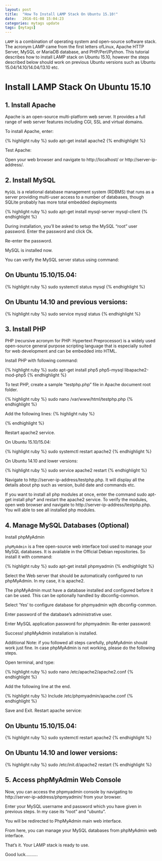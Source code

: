 ```yaml
---
layout: post
title:  "How To Install LAMP Stack On Ubuntu 15.10!"
date:   2016-01-08 15:04:23
categories: mytags update
tags: [mytags]
---
```

`LAMP` is a combination of operating system and open-source software stack. The acronym LAMP came from the first letters ofLinux, Apache HTTP Server, MySQL or MariaDB database, and PHP/Perl/Python. This tutorial describes how to install LAMP stack on Ubuntu 15.10, however the steps described below should work on previous Ubuntu versions such as Ubuntu 15.04/14.10/14.04/13.10 etc.

# Install LAMP Stack On Ubuntu 15.10
## 1. Install Apache
Apache is an open-source multi-platform web server. It provides a full range of web server features including CGI, SSL and virtual domains.

To install Apache, enter:

{% highlight ruby %}
sudo apt-get install apache2
{% endhighlight %}

Test Apache:

Open your web browser and navigate to http://localhost/ or http://server-ip-address/.

## 2. Install MySQL

`MySQL` is a relational database management system (RDBMS) that runs as a server providing multi-user access to a number of databases, though SQLite probably has more total embedded deployments

{% highlight ruby %}
sudo apt-get install mysql-server mysql-client
{% endhighlight %}

During installation, you’ll be asked to setup the MySQL “root” user password. Enter the password and click Ok.

Re-enter the password.

MySQL is installed now.

You can verify the MySQL server status using command:

## On Ubuntu 15.10/15.04:
{% highlight ruby %}
sudo systemctl status mysql
{% endhighlight %}



## On Ubuntu 14.10 and previous versions:
{% highlight ruby %}
sudo service mysql status
{% endhighlight %}

## 3. Install PHP

PHP (recursive acronym for PHP: Hypertext Preprocessor) is a widely used open-source general purpose scripting language that is especially suited for web development and can be embedded into HTML.

Install PHP with following command:

{% highlight ruby %}
sudo apt-get install php5 php5-mysql libapache2-mod-php5
{% endhighlight %}

To test PHP, create a sample “testphp.php” file in Apache document root folder.

{% highlight ruby %}
sudo nano /var/www/html/testphp.php
{% endhighlight %}

Add the following lines:
{% highlight ruby %}
<?php
phpinfo();
?>
{% endhighlight %}

Restart apache2 service.

On Ubuntu 15.10/15.04:

{% highlight ruby %}
sudo systemctl restart apache2
{% endhighlight %}

On Ubuntu 14.10 and lower versions:

{% highlight ruby %}
sudo service apache2 restart
{% endhighlight %}

Navigate to http://server-ip-address/testphp.php. It will display all the details about php such as version, build date and commands etc.

If you want to install all php modules at once, enter the command sudo apt-get install php* and restart the apache2 service. To verify the modules, open web browser and navigate to http://server-ip-address/testphp.php. You will able to see all installed php modules.

## 4. Manage MySQL Databases (Optional)

Install phpMyAdmin

`phpMyAdmin` is a free open-source web interface tool used to manage your MySQL databases. It is available in the Official Debian repositories. So install it with command:

{% highlight ruby %}
sudo apt-get install phpmyadmin
{% endhighlight %}

Select the Web server that should be automatically configured to run phpMyAdmin. In my case, it is apache2.

The phpMyAdmin must have a database installed and configured before it can be used. This can be optionally handled by dbconfig-common.

Select ‘Yes’ to configure database for phpmyadmin wjth dbconfig-common.

Enter password of the database’s administrative user.

Enter MySQL application password for phpmyadmin:
Re-enter password:

Success! phpMyAdmin installation is installed.

Additional Note: if you followed all steps carefully, phpMyAdmin should work just fine. In case phpMyAdmin is not working, please do the following steps.

Open terminal, and type:

{% highlight ruby %}
sudo nano /etc/apache2/apache2.conf
{% endhighlight %}

Add the following line at the end.

{% highlight ruby %}
Include /etc/phpmyadmin/apache.conf
{% endhighlight %}

Save and Exit. Restart apache service:

## On Ubuntu 15.10/15.04:

{% highlight ruby %}
sudo systemctl restart apache2
{% endhighlight %}

## On Ubuntu 14.10 and lower versions:

{% highlight ruby %}
sudo /etc/init.d/apache2 restart
{% endhighlight %}

## 5. Access phpMyAdmin Web Console

Now, you can access the phpmyadmin console by navigating to http://server-ip-address/phpmyadmin/ from your browser.

Enter your MySQL username and password which you have given in previous steps. In my case its “root” and “ubuntu”.

You will be redirected to PhpMyAdmin main web interface.

From here, you can manage your MySQL databases from phpMyAdmin web interface.

That’s it. Your LAMP stack is ready to use.

Good luck..........
